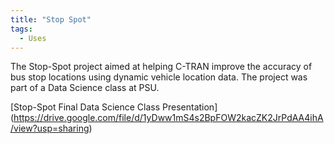 ```yaml
---
title: "Stop Spot"
tags:
  - Uses
---
```


The Stop-Spot project aimed at helping C-TRAN improve the accuracy of bus stop locations using dynamic vehicle location data. The project was part of a Data Science class at PSU.

[Stop-Spot Final Data Science Class Presentation] (https://drive.google.com/file/d/1yDww1mS4s2BpFOW2kacZK2JrPdAA4ihA/view?usp=sharing)
